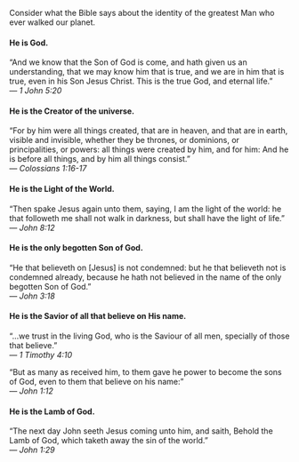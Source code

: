 Consider what the Bible says about the identity of the greatest Man who ever walked our planet.

#### He is God.
&ldquo;And we know that the Son of God is come, and hath given us an understanding, that we may know him that is true, and we are in him that is true, even in his Son Jesus Christ. This is the true God, and eternal life.&rdquo;  
<cite>&mdash; 1 John 5:20</cite>

#### He is the Creator of the universe.
&ldquo;For by him were all things created, that are in heaven, and that are in earth, visible and invisible, whether they be thrones, or dominions, or principalities, or powers: all things were created by him, and for him: And he is before all things, and by him all things consist.&rdquo;  
<cite>&mdash; Colossians 1:16-17</cite>

#### He is the Light of the World.
&ldquo;Then spake Jesus again unto them, saying, I am the light of the world: he that followeth me shall not walk in darkness, but shall have the light of life.&rdquo;  
<cite>&mdash; John 8:12</cite>

#### He is the only begotten Son of God.
&ldquo;He that believeth on [Jesus] is not condemned: but he that believeth not is condemned already, because he hath not believed in the name of the only begotten Son of God.&rdquo;  
<cite>&mdash; John 3:18</cite>

#### He is the Savior of all that believe on His name.
&ldquo;...we trust in the living God, who is the Saviour of all men, specially of those that believe.&rdquo;  
<cite>&mdash; 1 Timothy 4:10</cite>

&ldquo;But as many as received him, to them gave he power to become the sons of God, even to them that believe on his name:&rdquo;  
<cite>&mdash; John 1:12</cite>

#### He is the Lamb of God.
&ldquo;The next day John seeth Jesus coming unto him, and saith, Behold the Lamb of God, which taketh away the sin of the world.&rdquo;  
<cite>&mdash; John 1:29</cite>
